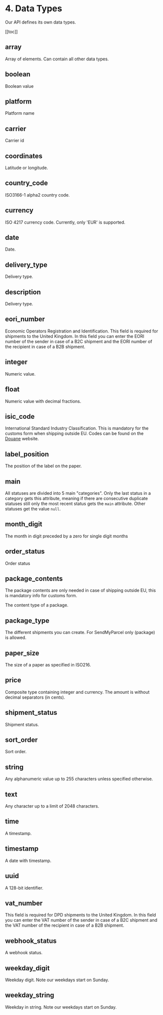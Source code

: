 # 4. Data Types

Our API defines its own data types.

[[toc]]

## array

Array of elements. Can contain all other data types.
<DataTypeDefinition pattern="*" example="[]" />

## boolean

Boolean value
<DataTypeDefinition values="0,1" />

## platform

Platform name
<DataTypeDefinition values="myparcel,flespakket,belgie" />

## carrier

Carrier id

<DataTypeDefinition values="1,2,3,4,5,8,9,10,11" example="1 (PostNL),2 (bpost. Only available on sendmyparcel.be),3 (CheapCargo/pallets),4 (DPD. Only available on sendmyparcel.be),8 (UPS. Only available on MyParcel.nl), 9 (DHL For You), 10 (DHL Parcel Connect), 11 (DHL Europlus)" />

## coordinates

Latitude or longitude.

<DataTypeDefinition pattern="/[-+]?[\d]{1,2}.\d+/" example="52.192150633052" />

## country_code

ISO3166-1 alpha2 country code.

<DataTypeDefinition pattern="/[A-Z]{2}/" example="NL, BE, CW" />

## currency

ISO 4217 currency code. Currently, only 'EUR' is supported.

<DataTypeDefinition pattern="/[A-Z]{3}/" example="EUR" />

## date

Date.

<DataTypeDefinition pattern="/\d{4}-\d{2}-\d{2}/" example="2022-04-21" />

## delivery_type

Delivery type.

<DataTypeDefinition values="1,2,3,4" example="1. morning,2. standard,3. evening,4. pickup"/>

## description

Delivery type.

<DataTypeDefinition pattern="/.{0,255}/" example="Zending bezorgd" />

## eori_number

Economic Operators Registration and Identification. This field is required for
<DataType type="carrier" name="dpd" /> shipments to the United Kingdom. In this
field you can enter the EORI number
of the sender in case of a B2C shipment and the EORI number of the recipient in
case of a B2B shipment.

<DataTypeDefinition pattern="/[A-Z]{2}\d{9,12}/" example="NL012345678" />

## integer

Numeric value.

<DataTypeDefinition pattern="/\d+/" example="20,5" />

## float

Numeric value with decimal fractions.

<DataTypeDefinition pattern="/\d+\.\d+/" example="1.1248" />

## isic_code

International Standard Industry Classification. This is mandatory for the
customs form when shipping outside EU. Codes can be found on
the [Douane](https://tarief.douane.nl/arctictariff-public-web/#!/taric/nomenclature/sbn?d=I&cc=&l=nl&ql=nl&ea=false)
website.

<DataTypeDefinition pattern="/\d{1,4}/" example="9609 (Pencils)" />

## label_position

The position of the label on the paper.

<DataTypeDefinition values="1,2,3,4" example="1. (top-left),2. (top-right),3. (bottom-left),4. (bottom-right)" />

## main

All statuses are divided into 5 main "categories". Only the last status in a
category gets this attribute, meaning if there are consecutive duplicate
statuses still only the most recent status gets the `main` attribute. Other
statuses get the value `null`.

<DataTypeDefinition pattern="/[a-z]/" example="registered,handed_to_carrier,sorting,distribution,delivered" />

## month_digit

The month in digit preceded by a zero for single digit months

<DataTypeDefinition pattern="/[0-1]{1}[1-9]{1}/" example="01 (Jan),02 (Feb)" />

## order_status

Order status

<DataTypeDefinition pattern="/[a-z]+/" example="open,partially_processed,processed,cancelled" />

## package_contents

The package contents are only needed in case of shipping outside EU, this is
mandatory info for customs form.

The content type of a package.

<DataTypeDefinition values="1,2,3,4,5" example="1. commercial goods,2. commercial samples,3. documents,4. gifts,5. return shipment" />

## package_type

The different shipments you can create. For SendMyParcel
only <DataType type="package-type" id="1" /> (package) is allowed.

<DataTypeDefinition values="1,2,3,4" example="1. package,2. mailbox package,3. letter,4. digital stamp" />

## paper_size

The size of a paper as specified in ISO216.

<DataTypeDefinition values="a4,a6" />

## price

Composite type containing integer and currency. The amount is without decimal
separators (in cents).

<DataTypeDefinition pattern='{"amount": integer, "currency": currency }' example='{"amount": 10000, "currency": "EUR"}' />

## shipment_status

Shipment status.

<DataTypeDefinition pattern="/\d+/" example="1 pending - concept,2 pending - registered,3 enroute - handed to carrier,4 enroute - sorting,5 enroute - distribution,6 enroute - customs,7 delivered - at recipient,8 delivered - ready for pickup,9 delivered - package picked up,10 delivered - return shipment ready for pickup,11 delivered - return shipment package picked up,12 printed - letter,13 inactive - credited,14 printed - digital stamp,30 inactive - concept,31 inactive - registered,32 inactive - enroute - handed to carrier,33 inactive - enroute - sorting,34 inactive - enroute - distribution,35 inactive - enroute - customs,36 inactive - delivered - at recipient,37 inactive - delivered - ready for pickup,38 inactive - delivered - package picked up" />

## sort_order

Sort order.

<DataTypeDefinition values="ASC,DESC" />

## string

Any alphanumeric value up to 255 characters unless specified otherwise.

<DataTypeDefinition pattern="/.{0,255}/" example="3SMYPA123456789,Antareslaan 31,Nederland" />

## text

Any character up to a limit of 2048 characters.

<DataTypeDefinition pattern="/.{0,2048}/" example="This is a test text." />

## time

A timestamp.

<DataTypeDefinition pattern="/\d{2}:\d{2}:\d{2}/" example="08:00:00" />

## timestamp

A date with timestamp.

<DataTypeDefinition pattern="/\d{4}-\d{2}-\d{2} \d{2}:\d{2}:\d{2}(?:.\d{6})?/" example="2022-04-21 12:30:00,2022-04-21 13:00:00.000000" />

## uuid

A 128-bit identifier.

<DataTypeDefinition pattern="/\w{8}-\w{4}-\w{4}-\w{4}-\w{12}/" example="ead3bb07-347d-4858-9c22-2e46fdec7ddc" />

## vat_number

This field is required for DPD shipments to the United Kingdom. In this field
you can enter the VAT number of the sender in case of a B2C shipment and the VAT
number of the recipient in case of a B2B shipment.

<DataTypeDefinition pattern="/.*{,15}/" example="NL000099998B57" />

## webhook_status

A webhook status.

<DataTypeDefinition pattern="/[a-z]+/" example="success,failed" />

## weekday_digit

Weekday digit. Note our weekdays start on Sunday.

<DataTypeDefinition pattern="/[0-6]/" example="0 (Sunday), 1 (Monday)" />

## weekday_string

Weekday in string. Note our weekdays start on Sunday.

<DataTypeDefinition values="sunday,monday,tuesday,wednesday,thursday,friday,saturday" />
